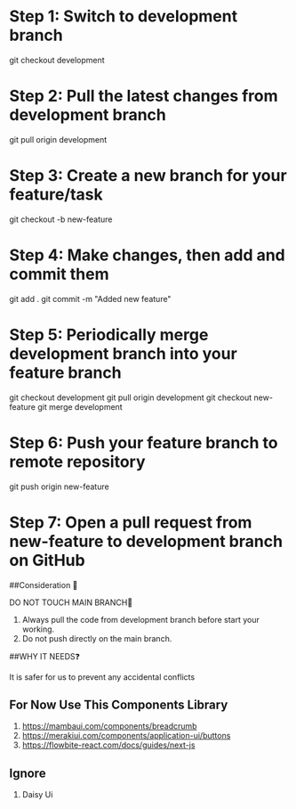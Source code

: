 # Step 1: Switch to development branch
git checkout development

# Step 2: Pull the latest changes from development branch
git pull origin development

# Step 3: Create a new branch for your feature/task
git checkout -b new-feature

# Step 4: Make changes, then add and commit them
git add .
git commit -m "Added new feature"

# Step 5: Periodically merge development branch into your feature branch
git checkout development
git pull origin development
git checkout new-feature
git merge development

# Step 6: Push your feature branch to remote repository
git push origin new-feature

# Step 7: Open a pull request from new-feature to development branch on GitHub



##Consideration 📍 

DO NOT TOUCH MAIN BRANCH🌿 
1. Always pull the code from development branch before start your working.
2. Do not push directly on the main branch. 

##WHY IT NEEDS❓

It is safer for us to prevent any accidental conflicts


## For Now Use This Components Library
1. https://mambaui.com/components/breadcrumb
2. https://merakiui.com/components/application-ui/buttons
3. https://flowbite-react.com/docs/guides/next-js 

## Ignore

1. Daisy Ui
